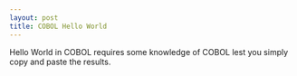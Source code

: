 ```yaml
---
layout: post
title: COBOL Hello World
---
```

Hello World in COBOL requires some knowledge of COBOL lest you simply copy and paste the results.
